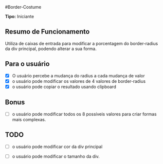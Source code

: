 #Border-Costume

**Tipo:** Iniciante

## Resumo de Funcionamento

Utiliza de caixas de entrada para modificar a porcentagem do border-radius da div principal, podendo alterar a sua forma. 

## Para o usuário

- [x] O usuário percebe a mudança do radius a cada mudança de valor
- [x] o usuário pode modificar os valores de 4 valores de border-radius
- [x] o usuário pode copiar o resultado usando clipboard

## Bonus

- [ ] o usuário pode modificar todos os 8 possíveis valores para criar formas mais complexas. 

## TODO

- [ ] o usuário pode modificar cor da div principal
- [ ] o usuário pode modificar o tamanho da div.

